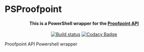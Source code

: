 # PSProofpoint

<h4 align="center">

This is a PowerShell wrapper for the [Proofpoint API](https://us3.proofpointessentials.com/api/v1/docs/index.php)
</h4>
<div align="center">

[![Build status](https://ci.appveyor.com/api/projects/status/9995qkdit0dvqc7b?svg=true)](https://ci.appveyor.com/project/Midnigh7/psproofpoint)
[![Codacy Badge](https://app.codacy.com/project/badge/Grade/e62784a71b754ebf8cef179a1bf1e077)](https://www.codacy.com/gh/Midnigh7/PSProofpoint/dashboard?utm_source=github.com&amp;utm_medium=referral&amp;utm_content=Midnigh7/PSProofpoint&amp;utm_campaign=Badge_Grade)

</div>

Proofpoint API Powershell wrapper
